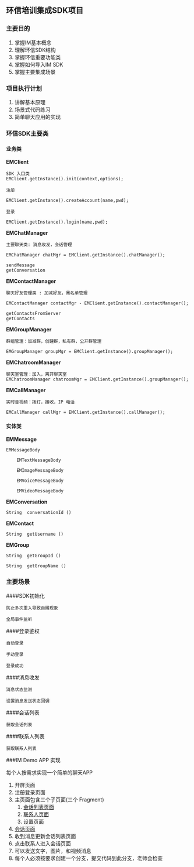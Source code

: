 ## 环信培训集成SDK项目

### 主要目的
1. 掌握IM基本概念
2. 理解环信SDK结构
3. 掌握环信重要功能类
5. 掌握如何导入IM SDK
6. 掌握主要集成场景


### 项目执行计划

1. 讲解基本原理
2. 场景式代码练习
3. 简单聊天应用的实现

### 环信SDK主要类

#### 业务类
**EMClient**

    SDK 入口类
    EMClient.getInstance().init(context,options);
    
    注册
    
    EMClient.getInstance().createAccount(name,pwd);
    
    登录
    
    EMClient.getInstance().login(name,pwd);
    
**EMChatManager**

    主要聊天类: 消息收发，会话管理
    
    EMChatManager chatMgr = EMClient.getInstance().chatManager();
    
    sendMessage
    getConversation

**EMContactManager**
    
    聊天好友管理类 : 加减好友，黑名单管理
    
    EMContactManager contactMgr - EMClient.getInstance().contactManager();
    
    getContactsFromServer
    getContacts
    
**EMGroupManager**

    群组管理：加减群，创建群，私有群，公开群管理
    
    EMGroupManager groupMgr = EMClient.getInstance().groupManager();

**EMChatroomManager**

    聊天室管理：加入，离开聊天室
    EMChatroomManager chatroomMgr = EMClient.getInstance().groupManager();
    
    
**EMCallManager**
    
    实时音视频：拨打，接收，IP 电话
    
    EMCallManager callMgr = EMClient.getInstance().callManager();
    
#### 实体类

**EMMessage**

	EMMessageBody
	
		EMTextMessageBody
		
		EMImageMessageBody
		
		EMVoiceMessageBody
		
		EMVideoMessageBody

**EMConversation**

    String 	conversationId ()

**EMContact**

    String 	getUsername ()

**EMGroup**
	 
	String 	getGroupId ()
	 
	String 	getGroupName ()
	
### 主要场景

####SDK初始化

	防止多次重入导致自踢现象
	
	全局事件监听

####登录鉴权

	自动登录
	
	手动登录
	
	登录成功

####消息收发

	消息状态监测
	
	设置消息发送状态回调

####会话列表

    获取会话列表
    
####联系人列表

    获取联系人列表
    
###IM Demo APP 实现

每个人按需求实现一个简单的聊天APP

1. 开屏页面
2. 注册登录页面
3. 主页面包含三个子页面(三个 Fragment)
   1. [会话列表页面](https://github.com/atsiliconvalley/easemobintegration/blob/master/contact_list.png)
   2. [联系人页面](https://github.com/atsiliconvalley/easemobintegration/blob/master/contact_list.png)
   3. 设置页面
4. [会话页面](https://github.com/atsiliconvalley/easemobintegration/blob/master/conversation.png)
5. 收到消息更新会话列表页面
6. 点击联系人进入会话页面
7. 可以发送文字，图片，和视频消息
8. 每个人必须按要求创建一个分支，提交代码到此分支，老师会检查
	   
	   
